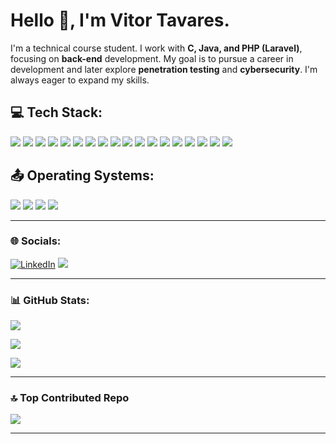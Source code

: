 
# Hello 👋, I'm Vitor Tavares.
I'm a technical course student. I work with **C, Java, and PHP (Laravel)**, focusing on **back-end** development. My goal is to pursue a career in development and later explore **penetration testing** and **cybersecurity**. I'm always eager to expand my skills.

## 💻 Tech Stack:
<img src="https://img.shields.io/badge/c-%2300599C.svg?style=for-the-badge&logo=c&logoColor=white"> <img src="https://img.shields.io/badge/c%23-%23239120.svg?style=for-the-badge&logo=csharp&logoColor=white"> <img src="https://img.shields.io/badge/lua-%232C2D72.svg?style=for-the-badge&logo=lua&logoColor=white"/> <img src="https://img.shields.io/badge/javascript-%23323330.svg?style=for-the-badge&logo=javascript&logoColor=%23F7DF1E"> <img src="https://img.shields.io/badge/PowerShell-%235391FE.svg?style=for-the-badge&logo=powershell&logoColor=white"/> <img src="https://img.shields.io/badge/github%20pages-121013?style=for-the-badge&logo=github&logoColor=white"/>  <img src="https://img.shields.io/badge/Insomnia-black?style=for-the-badge&logo=insomnia&logoColor=5849BE"/> <img src="https://img.shields.io/badge/postgres-%23316192.svg?style=for-the-badge&logo=postgresql&logoColor=white"/> <img src="https://img.shields.io/badge/mysql-%2300000f.svg?style=for-the-badge&logo=mysql&logoColor=white"/> <img src="https://img.shields.io/badge/MariaDB-003545?style=for-the-badge&logo=mariadb&logoColor=white">
<img src="https://img.shields.io/badge/HTML5-E34F26?style=for-the-badge&logo=html5&logoColor=white"/>  <img src = "https://img.shields.io/badge/java-%23ED8B00.svg?style=for-the-badge&logo=openjdk&logoColor=white"/> <img src="https://img.shields.io/badge/php-%23777BB4.svg?style=for-the-badge&logo=php&logoColor=white"/> <img src="https://img.shields.io/badge/laravel-%23FF2D20.svg?style=for-the-badge&logo=laravel&logoColor=white"/> <img src="https://img.shields.io/badge/mysql-4479A1.svg?style=for-the-badge&logo=mysql&logoColor=white"/>
<img src="https://img.shields.io/badge/Docker-2CA5E0?style=for-the-badge&logo=docker&logoColor=white"/> <img src="https://img.shields.io/badge/Spring_Boot-6DB33F?style=for-the-badge&logo=spring-boot&logoColor=white" />  <img src="https://img.shields.io/badge/React_Native-20232A?style=for-the-badge&logo=react&logoColor=61DAFB" />      

## 📤 Operating Systems:
<img src="https://img.shields.io/badge/Kali_Linux-557C94?style=for-the-badge&logo=kali-linux&logoColor=white" /> 
<img src="https://img.shields.io/badge/Ubuntu-E95420?style=for-the-badge&logo=ubuntu&logoColor=white"/>
<img src="https://img.shields.io/badge/Fedora-51A2DA?style=for-the-badge&logo=fedora&logoColor=white"/> 
<img src="https://img.shields.io/badge/Windows-0078D6?style=for-the-badge&logo=windows&logoColor=white" />  




---




### 🌐 Socials: 
  [![LinkedIn](https://img.shields.io/badge/LinkedIn-0077B5?style=for-the-badge&logo=linkedin&logoColor=white)](https://www.linkedin.com/in/vitor-leite-398481331) 
  [![](https://visitcount.itsvg.in/api?id=SincooV&icon=1&color=6)](https://visitcount.itsvg.in)


---



### 📊 GitHub Stats:
![](https://github-readme-stats.vercel.app/api?username=SincooV&theme=radical&hide_border=false&include_all_commits=true&count_private=true)<br/>

![](https://github-readme-streak-stats.herokuapp.com/?user=SincooV&theme=radical&hide_border=false)<br/>

![](https://github-readme-stats.vercel.app/api/top-langs/?username=SincooV&theme=radical&hide_border=false&include_all_commits=true&count_private=true&layout=compact)

---


### 🔝 Top Contributed Repo
![](https://github-contributor-stats.vercel.app/api?username=SincooV&limit=5&theme=dark&combine_all_yearly_contributions=true)


---



